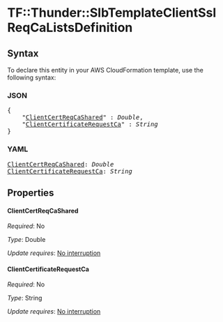 # TF::Thunder::SlbTemplateClientSsl ReqCaListsDefinition

## Syntax

To declare this entity in your AWS CloudFormation template, use the following syntax:

### JSON

<pre>
{
    "<a href="#clientcertreqcashared" title="ClientCertReqCaShared">ClientCertReqCaShared</a>" : <i>Double</i>,
    "<a href="#clientcertificaterequestca" title="ClientCertificateRequestCa">ClientCertificateRequestCa</a>" : <i>String</i>
}
</pre>

### YAML

<pre>
<a href="#clientcertreqcashared" title="ClientCertReqCaShared">ClientCertReqCaShared</a>: <i>Double</i>
<a href="#clientcertificaterequestca" title="ClientCertificateRequestCa">ClientCertificateRequestCa</a>: <i>String</i>
</pre>

## Properties

#### ClientCertReqCaShared

_Required_: No

_Type_: Double

_Update requires_: [No interruption](https://docs.aws.amazon.com/AWSCloudFormation/latest/UserGuide/using-cfn-updating-stacks-update-behaviors.html#update-no-interrupt)

#### ClientCertificateRequestCa

_Required_: No

_Type_: String

_Update requires_: [No interruption](https://docs.aws.amazon.com/AWSCloudFormation/latest/UserGuide/using-cfn-updating-stacks-update-behaviors.html#update-no-interrupt)

